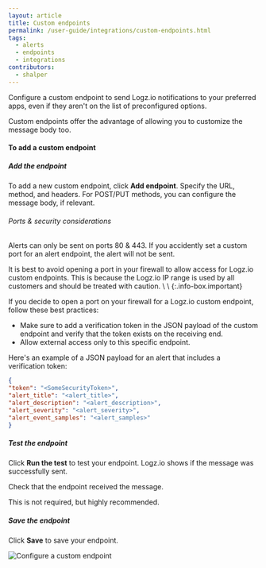 ```yaml
---
layout: article
title: Custom endpoints
permalink: /user-guide/integrations/custom-endpoints.html
tags:
  - alerts
  - endpoints
  - integrations
contributors:
  - shalper
---
```


Configure a custom endpoint to send Logz.io notifications to your preferred apps,
even if they aren't on the list of preconfigured options.

Custom endpoints offer the advantage
of allowing you to customize the message body too.

#### To add a custom endpoint

<div class="tasklist">

##### Add the endpoint

To add a new custom endpoint, click **Add endpoint**.
Specify the URL, method, and headers.
For POST/PUT methods, you can configure the message body, if relevant.

###### Ports & security considerations

Alerts can only be sent on ports 80 & 443.
If you accidently set a custom port for an alert endpoint, the alert will not be sent.

It is best to avoid opening a port in your firewall to allow access for Logz.io custom endpoints.
This is because the Logz.io IP range is used by all customers and should be treated with caution.
\\
\\
{:.info-box.important}

If you decide to open a port on your firewall for a Logz.io custom endpoint, follow these best practices:

* Make sure to add a verification token in the JSON payload of the custom endpoint
 and verify that the token exists on the receiving end.
* Allow external access only to this specific endpoint.

Here's an example of a JSON payload for an alert that includes a verification token:

```json
{
"token": "<SomeSecurityToken>",
"alert_title": "<alert_title>",
"alert_description": "<alert_description>",
"alert_severity": "<alert_severity>",
"alert_event_samples": "<alert_samples>"
}
```


##### Test the endpoint

Click **Run the test** to test your endpoint.
Logz.io shows if the message was successfully sent.

Check that the endpoint received the message.

This is not required, but highly recommended.

##### Save the endpoint

Click **Save** to save your endpoint.

![Configure a custom endpoint](https://dytvr9ot2sszz.cloudfront.net/logz-docs/notification-endpoints/custom-endpoint-POST.png)

</div>
